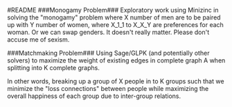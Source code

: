 #README
###Monogamy Problem###
Exploratory work using Minizinc in solving the "monogamy" problem
where X number of men are to be paired up with Y number of women,
where X_1_1 to X_X_Y are preferences for each woman. Or we can swap
genders. It doesn't really matter. Please don't accuse me of sexism.

###Matchmaking Problem###
Using Sage/GLPK (and potentially other solvers) to maximize the weight
of existing edges in complete graph A when splitting into K complete graphs.

In other words, breaking up a group of X people in to K groups such that
we minimize the "loss connections" between people while maximizing
the overall happiness of each group due to inter-group relations.


